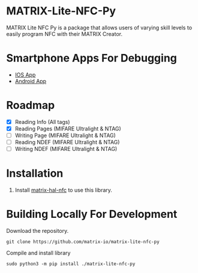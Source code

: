 # MATRIX-Lite-NFC-Py

MATRIX Lite NFC Py is a package that allows users of varying skill levels to easily program NFC with their MATRIX Creator.

# Smartphone Apps For Debugging
- [IOS App](https://apps.apple.com/us/app/nfc-taginfo-by-nxp/id1246143596)
- [Android App](https://play.google.com/store/apps/details?id=com.nxp.nfc.tagwriter&hl=en_US)

# Roadmap
- [x] Reading Info  (All tags)
- [x] Reading Pages (MIFARE Ultralight & NTAG)
- [ ] Writing Page  (MIFARE Ultralight & NTAG)
- [ ] Reading NDEF  (MIFARE Ultralight & NTAG)
- [ ] Writing NDEF  (MIFARE Ultralight & NTAG)

# Installation
1. Install [matrix-hal-nfc](https://github.com/matrix-io/matrix-hal-nfc) to use this library.

# Building Locally For Development
Download the repository.
```
git clone https://github.com/matrix-io/matrix-lite-nfc-py
```

Compile and install library
```
sudo python3 -m pip install ./matrix-lite-nfc-py
```

<!-- # Testing pybind11
```
# manual
git clone https://github.com/pybind/pybind11
cd pybind11

# compile examples
mkdir build
cd build
cmake ..
make check -j 4


# setup.py (not finished yet)
git clone https://github.com/matrix-io/matrix-hal-nfc
# sudo python3 -m pip install pybind11
# sudo python3 -m pip install setuptools
sudo python3 -m pip install ./matrix-lite-nfc-py

``` 

-->